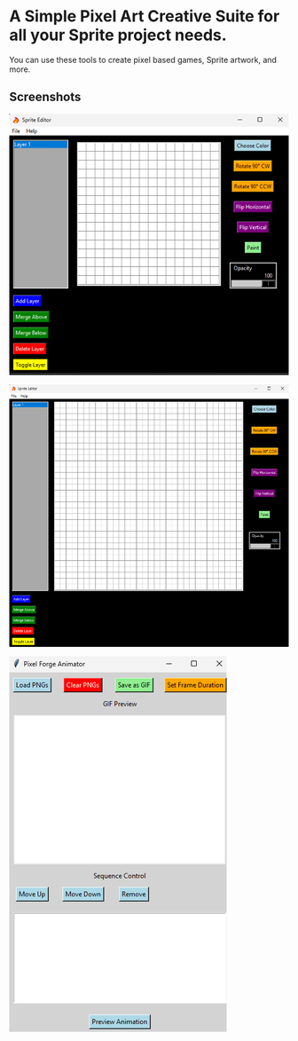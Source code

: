 
# A Simple Pixel Art Creative Suite for all your Sprite project needs. 

You can use these tools to create pixel based games, Sprite artwork, and more. 





## Screenshots

![App Screenshot](https://github.com/bluehatchet/PixelForgeCreativeSuite/blob/main/PixelForgeCreator16pxUI.png)

![App Screenshot](https://github.com/bluehatchet/PixelForgeCreativeSuite/blob/main/PixelForgeCreator32pxUI.png)

![App Screenshot](https://github.com/bluehatchet/PixelForgeCreativeSuite/blob/main/PixelForgeAnimator.png)
